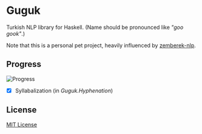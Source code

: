 Guguk
=====

Turkish NLP library for Haskell. (Name should be pronounced like *"goo gook"*.)

Note that this is a personal pet project, heavily influenced by [zemberek-nlp](http://github.com/ahmetaa/zemberek-nlp).

## Progress

![Progress](http://progressed.io/bar/1)

- [x] Syllabalization (in *Guguk.Hyphenation*)

## License

[MIT License](http://joom.mit-license.org/)
